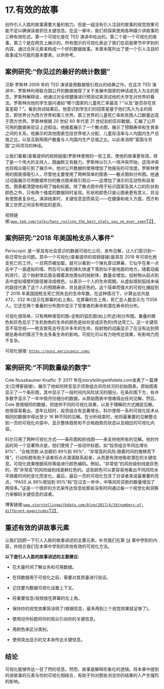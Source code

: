 # 17.有效的故事

创作引人入胜的故事需要大量的努力。但是一组没有引人注目的故事的视觉效果可能不足以确保读者抓住关键信息。在这一章中，我们将探索使用各种媒介讲故事的三种有效形式。第一个可视化是在 TED 演讲中给出的，第二个是一个可视化的故事，第三个是在网页上展示的。所有图示的可视化表达了我们在前面章节中学到的内容，通过合并元素来构成一个好的数据故事。本章末尾列出了使一个引人注目的故事成为可能的基本要素，以供参考。

## 案例研究:“你见过的最好的统计数据”

汉斯·罗斯林 2006 年的 TED 演讲是用数据吸引观众的经典之作。在这次 TED 演讲中，罗斯林利用联合国公开的数据揭穿了关于发展中国家的神话或先入为主的观念。罗斯林解释说，他通过对全球健康进行预测试来测试他的大学生对世界的看法。罗斯林向他的学生提问诸如“哪个国家的儿童死亡率最高？”以及“是否存在贫富差距？”。看到测试结果后，他意识到学生们的回答是基于他们先入为主的观念，即世界分为西方世界和第三世界。第三世界的儿童死亡率和贫困人口数量远高于西方世界。罗斯林根据 20 世纪 60 年代至 21 世纪初的实际数据，汇编了公开可用的数据来验证上述假设。他接着展示了一个散点图，展示了预期寿命和生育率之间的关系。他展示的其他图表包括世界收入分配、儿童存活率与人均国内生产总值之比，以及互联网用户数量与人均国内生产总值之比，以此来消除“富国与穷国”之间鸿沟的神话。

让我们看看(查看提供的视频链接)罗斯林使用的一些工具，使他的故事更有效，除了是一个伟大的主持人，既幽默又有魅力。罗斯林以引入一场冲突开始，这场冲突也将观众吸引到了展示中。他对公开数据的使用增加了他报告的可信度。罗斯林使用的图表很吸引人，尽管他主要使用了两种简单的图表——散点图和分布图。他通过动画展示可用数据年份的散点图来吸引观众——这增加了演示的互动性和自发性。图表都清楚地标明了轴和标题。除了散点图中用于标识国家及其人口的形状和颜色之外，只有两个维度的数据同时呈现。形状和颜色只是让图表更有意义，并没有使图表复杂化。演讲结束时，关键信息显而易见——在健康和收入方面，西方和第三世界之间没有明显的差异。

视频链接:[`www.ted.com/talks/hans_rosling_the_best_stats_you_ve_ever_seen`T2】](http://www.ted.com/talks/hans_rosling_the_best_stats_you_ve_ever_seen)

## 案例研究:“2018 年美国枪支杀人事件”

Periscopic 是一家具有社会意识的数据可视化公司，发布见解，让人们意识到一些日常社会问题。其中一个可视化(查看提供的视频链接)是其在 2018 年可视化枪支死亡的工作。一旦网页被加载，就可以看到一个弹丸穿过屏幕，它似乎在某一点击中了一面虚拟的墙，然后可以看到弹丸快速下落到似乎是地面的地方。随着动画的进行，这个抛射体后面会跟着其他类似的抛射体，数量会增加。投射物从起点到击中虚拟墙壁的路径被涂成橙色，以表示一个人的生命周期。从虚拟墙到弧线末端的路径代表了这个人的预期寿命，并且是灰色的。这个简单而强大的可视化捕捉到了 2018 年美国因枪支死亡而失去的生命年数，在这种情况下，计算出总共是 472，332 年(显示在屏幕的右上角)。在屏幕的左上角，死亡总人数显示为 11356 人。它还在两个重叠的分布图中显示了受害者的寿命和潜在寿命的分布。

可视化很简单，只有两种类型的图–定制的弧形图(如上所述)和分布图。重叠的橙色和灰色显示了生机勃勃的生命的颜色是如何变成灰色的(传达死亡)。这一关键信息不容忽视——枪支致死会夺去许多年的生命。投射物的动画显示了在没有达到预期总寿命的情况下失去多条生命的影响。可视化可以有力地传达效果，有影响力而不复杂。

可视化链接: [`https://guns.periscopic.com/`](https://guns.periscopic.com/)

## 案例研究:“不同数量级的数字”

Cole Nussbaumer Knaflic 于 2017 年在*storytellingwithdata.com*发表了一篇博文(见博客链接)，展示了他如何转变显示贷款组合风险状况的初始图表。原始图表显示了一个条形图，其中显示了一段时间内风险状况的细分。在条形图下方，有许多数字显示了一年中按月份细分的数据。从原始图表中很难得出任何见解。然后，Cole 使用相同的数据，但提供不同的可视化效果，以易于理解的方式捕捉见解。他很容易看出，逐年比较时，投资组合有显著增长。科尔使用一系列可视化技术从相同的数据中得出至少 16 种不同的见解。在分析结束时，他将最重要的见解整合到一页的可视化内容中，显示整体趋势和不合格趋势的状态以及相应的可视化内容。

科尔只用了两种可视化方式——条形图和折线图——来支持他所有的见解。他的作品的另一个显著特点是，他们使用了一些动作标题，如“投资组合年同比增长 81%”、“合格贷款:从总额的 89%到 95%”、“非常高的风险:随着时间的推移而下降”。行动标题有助于读者将点点滴滴联系起来，从而更有效地吸收潜在的关键信息。可视化效果根据风险等级进行颜色编码。例如，“非常低”的风险级别线是灰色的，而“非常高”的风险级别线是鲜红色的。这些颜色可以更容易地看出不同风险水平随着时间的变化而变化。最后，最后一页的可视化包含了对读者来说最重要的亮点。“PASS 从 89%增加到 95%”和“在过去一年中，中等风险贷款的数量增加了两倍多。”这是一个很好的方式来传达信息给那些没有时间通过每一个视觉化和洞察力来解码关键信息的读者。

博客链接:[`www.storytellingwithdata.com/blog/2017/4/19/numbers-of-different-magnitudes`T2】](http://www.storytellingwithdata.com/blog/2017/4/19/numbers-of-different-magnitudes)

## 重述有效的讲故事元素

让我们回顾一下引人入胜的故事讲述的主要元素，补充我们在第 [14](14.html) 章中学到的内容，并结合我们在本章中学到的其他有效的可视化方法。

**以下是引人入胜的故事讲述的主要建议:**

*   花大量时间了解业务和可用数据。

*   在将数据用于可视化之前，需要对其质量进行验证。

*   记住要为数据可视化设置上下文。

*   将重要信息/视频放在屏幕的左上角。

*   保持你的视觉效果简洁明了(根据信息，最多两到三个视觉效果就足够了)。

*   使用动作标题将你的观众引向你的关键信息。

*   用颜色来区分类别。

*   使用突出显示的文本来传达关键信息。

## 结论

可视化能够传达一目了然的信息。然而，故事是解释形象化的透镜。将本章中提到的讲故事的元素与你的可视化相结合，有助于你对那些浏览你的结果的人产生强烈的影响。